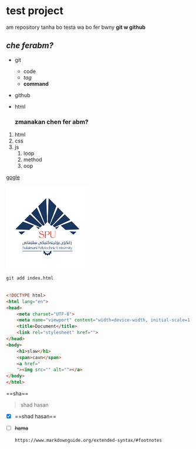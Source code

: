 # test project
am repository tanha bo testa wa bo fer bwny 
**git w github**

## *che ferabm?*
* git
   * code
   * *tag*
   * **command**
* github
* html
  
  ### zmanakan chen fer abm?
1. html
2. css
3. js
   1. loop
   2. method
   3. oop
   
[gogle](https://github.com/Shad-Rabati/tata)


![logo](image.png)

`git add index.html`

```html

<!DOCTYPE html>
<html lang="en">
<head>
    <meta charset="UTF-8">
    <meta name="viewport" content="width=device-width, initial-scale=1.0">
    <title>Document</title>
    <link rel="stylesheet" href="">
</head>
<body>
    <h1>slaw</h1>
    <span>cavn</span>
    <a href="
    "><img src="" alt=""></a>
</body>
</html>

```
==sha==
>shad hasan

- [x] ==shad hasan==

- [ ] ~~hama~~
  
  `https://www.markdownguide.org/extended-syntax/#footnotes`